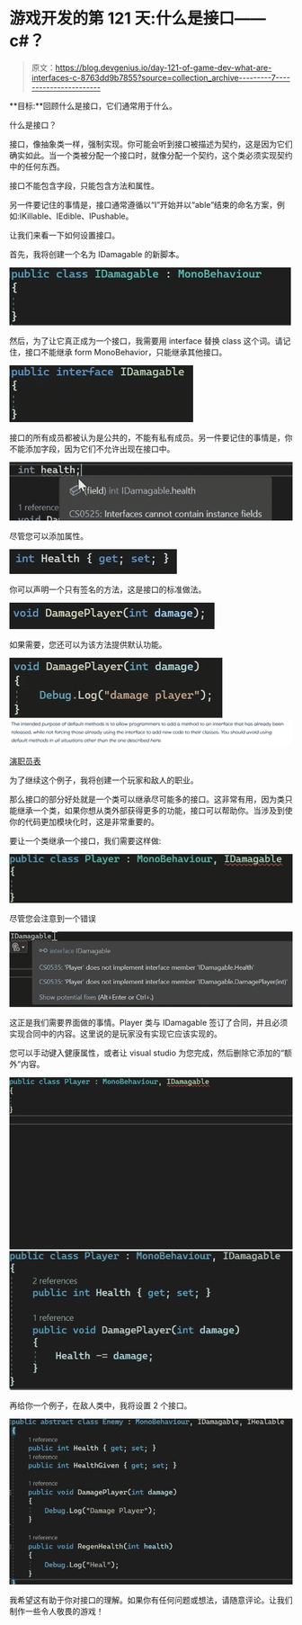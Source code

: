 # 游戏开发的第 121 天:什么是接口——c#？

> 原文：<https://blog.devgenius.io/day-121-of-game-dev-what-are-interfaces-c-8763dd9b7855?source=collection_archive---------7----------------------->

**目标:**回顾什么是接口，它们通常用于什么。

什么是接口？

接口，像抽象类一样，强制实现。你可能会听到接口被描述为契约，这是因为它们确实如此。当一个类被分配一个接口时，就像分配一个契约，这个类必须实现契约中的任何东西。

接口不能包含字段，只能包含方法和属性。

另一件要记住的事情是，接口通常遵循以“I”开始并以“able”结束的命名方案，例如:IKillable、IEdible、IPushable。

让我们来看一下如何设置接口。

首先，我将创建一个名为 IDamagable 的新脚本。

![](img/b91c8178d37f96c5debfa839aae5432d.png)

然后，为了让它真正成为一个接口，我需要用 interface 替换 class 这个词。请记住，接口不能继承 form MonoBehavior，只能继承其他接口。

![](img/8d9fceea5ad31e71d6ff3c107d2f3d48.png)

接口的所有成员都被认为是公共的，不能有私有成员。另一件要记住的事情是，你不能添加字段，因为它们不允许出现在接口中。

![](img/6a2fd0a8da84a165062487bafba760f6.png)

尽管您可以添加属性。

![](img/0b18f0c8d44ee313e75574a5c7b5a4aa.png)

你可以声明一个只有签名的方法，这是接口的标准做法。

![](img/ad257210c241abc36780b4607bd23c93.png)

如果需要，您还可以为该方法提供默认功能。

![](img/3a6ed5311121fdbf97324d60049dea54.png)![](img/1b0a203921d4c6a6adfc030dfd3b8e60.png)

[演职员表](https://education.launchcode.org/csharp-web-development/chapters/interfaces-and-polymorphism/interfaces.html)

为了继续这个例子，我将创建一个玩家和敌人的职业。

那么接口的部分好处就是一个类可以继承尽可能多的接口。这非常有用，因为类只能继承一个类，如果你想从类外部获得更多的功能，接口可以帮助你。当涉及到使你的代码更加模块化时，这是非常重要的。

要让一个类继承一个接口，我们需要这样做:

![](img/8c0224731008b23999cc4923d498c72d.png)

尽管您会注意到一个错误

![](img/8866e16384b86cb5bd530e9ebc1286c7.png)

这正是我们需要界面做的事情。Player 类与 IDamagable 签订了合同，并且必须实现合同中的内容。这里说的是玩家没有实现它应该实现的。

您可以手动键入健康属性，或者让 visual studio 为您完成，然后删除它添加的“额外”内容。

![](img/634d9409fc28e6b662c3d034508b05e4.png)![](img/1594df79b5ecacd27ae1290a1add832b.png)

再给你一个例子，在敌人类中，我将设置 2 个接口。

![](img/69f11f7eabb207461396f59168d00fb6.png)

我希望这有助于你对接口的理解。如果你有任何问题或想法，请随意评论。让我们制作一些令人敬畏的游戏！